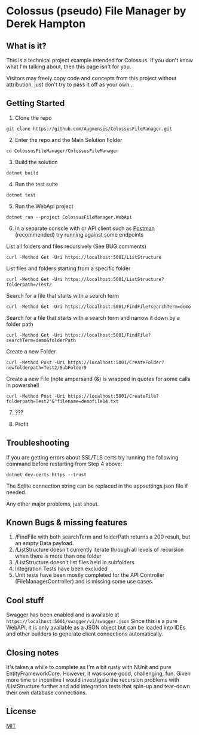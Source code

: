 # Colossus (pseudo) File Manager by Derek Hampton

## What is it?
This is a technical project example intended for Colossus. If you don't know what I'm talking about, then this page isn't for you.

Visitors may freely copy code and concepts from this project without attribution, just don't try to pass it off as your own...


## Getting Started

1. Clone the repo
```
git clone https://github.com/Augmensis/ColossusFileManager.git
```

2. Enter the repo and the Main Solution Folder
```
cd ColossusFileManager/ColossusFileManager
```

3. Build the solution
```
dotnet build
```
4. Run the test suite
```
dotnet test
```

5. Run the WebApi project
```
dotnet run --project ColossusFileManager.WebApi
```

6. In a separate console with or API client such as [Postman](https://www.postman.com/product/api-client/) (recommended) try running against some endpoints

List all folders and files recursively (See BUG comments)
```
curl -Method Get -Uri https://localhost:5001/ListStructure
```

List files and folders starting from a specific folder
```
curl -Method Get -Uri https://localhost:5001/ListStructure?folderpath=/Test2
```

Search for a file that starts with a search term
```
curl -Method Get -Uri https://localhost:5001/FindFile?searchTerm=demo
```

Search for a file that starts with a search term and narrow it down by a folder path
```
curl -Method Get -Uri https://localhost:5001/FindFile?searchTerm=demo&folderPath
```

Create a new Folder
```
curl -Method Post -Uri https://localhost:5001/CreateFolder?newfolderpath=Test2/SubFolder9
```

Create a new File (note ampersand (&) is wrapped in quotes for some calls in powershell
```
curl -Method Post -Uri https://localhost:5001/CreateFile?folderpath=Test2"&"filename=demofile14.txt
```

7. ???

8. Profit


## Troubleshooting
If you are getting errors about SSL/TLS certs try running the following command before restarting from Step 4 above:
```
dotnet dev-certs https --trust
```

The Sqlite connection string can be replaced in the appsettings.json file if needed.

Any other major problems, just shout.

## Known Bugs & missing features
1. /FindFile with both searchTerm and folderPath returns a 200 result, but an empty Data payload.
2. /ListStructure doesn't currently iterate through all levels of recursion when there is more than one folder
3. /ListStructure doesn't list files held in subfolders
4. Integration Tests have been excluded
5. Unit tests have been mostly completed for the API Controller (FileManagerController) and is missing some use cases.


## Cool stuff
Swagger has been enabled and is available at `https://localhost:5001/swagger/v1/swagger.json`
Since this is a pure WebAPI, it is only available as a JSON object but can be loaded into IDEs and other builders to generate client connections automatically.

## Closing notes
It's taken a while to complete as I'm a bit rusty with NUnit and pure EntityFrameworkCore. However, it was some good, challenging, fun. Given more time or incentive I would investigate the recursion problems with /ListStructure further and add integration tests that spin-up and tear-down their own database connections. 

## License
[MIT](https://choosealicense.com/licenses/mit/)
